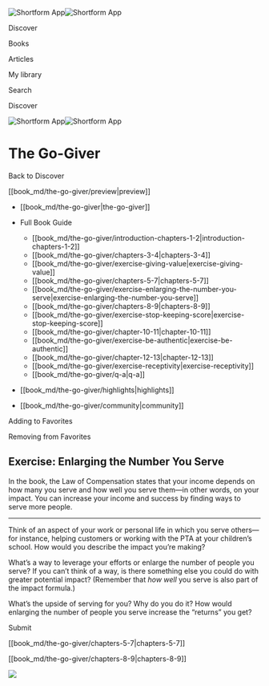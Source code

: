 ![Shortform App](/img/logo.36a2399e.svg)![Shortform App](/img/logo-dark.70c1b072.svg)

Discover

Books

Articles

My library

Search

Discover

![Shortform App](/img/logo.36a2399e.svg)![Shortform App](/img/logo-dark.70c1b072.svg)

# The Go-Giver

Back to Discover

[[book_md/the-go-giver/preview|preview]]

  * [[book_md/the-go-giver|the-go-giver]]
  * Full Book Guide

    * [[book_md/the-go-giver/introduction-chapters-1-2|introduction-chapters-1-2]]
    * [[book_md/the-go-giver/chapters-3-4|chapters-3-4]]
    * [[book_md/the-go-giver/exercise-giving-value|exercise-giving-value]]
    * [[book_md/the-go-giver/chapters-5-7|chapters-5-7]]
    * [[book_md/the-go-giver/exercise-enlarging-the-number-you-serve|exercise-enlarging-the-number-you-serve]]
    * [[book_md/the-go-giver/chapters-8-9|chapters-8-9]]
    * [[book_md/the-go-giver/exercise-stop-keeping-score|exercise-stop-keeping-score]]
    * [[book_md/the-go-giver/chapter-10-11|chapter-10-11]]
    * [[book_md/the-go-giver/exercise-be-authentic|exercise-be-authentic]]
    * [[book_md/the-go-giver/chapter-12-13|chapter-12-13]]
    * [[book_md/the-go-giver/exercise-receptivity|exercise-receptivity]]
    * [[book_md/the-go-giver/q-a|q-a]]
  * [[book_md/the-go-giver/highlights|highlights]]
  * [[book_md/the-go-giver/community|community]]



Adding to Favorites 

Removing from Favorites 

## Exercise: Enlarging the Number You Serve

In the book, the Law of Compensation states that your income depends on how many you serve and how well you serve them—in other words, on your impact. You can increase your income and success by finding ways to serve more people.

* * *

Think of an aspect of your work or personal life in which you serve others—for instance, helping customers or working with the PTA at your children’s school. How would you describe the impact you’re making?

What’s a way to leverage your efforts or enlarge the number of people you serve? If you can’t think of a way, is there something else you could do with greater potential impact? (Remember that _how well_ you serve is also part of the impact formula.)

What’s the upside of serving for you? Why do you do it? How would enlarging the number of people you serve increase the “returns” you get?

Submit 

[[book_md/the-go-giver/chapters-5-7|chapters-5-7]]

[[book_md/the-go-giver/chapters-8-9|chapters-8-9]]

![](https://bat.bing.com/action/0?ti=56018282&Ver=2&mid=3ac732e2-bfd8-4d3c-a09d-34cfe1fd2472&sid=1711133063fa11eebdec89a8b8ae3bbc&vid=171147a063fa11eea7440fcfeb230d96&vids=0&msclkid=N&pi=0&lg=en-US&sw=800&sh=600&sc=24&nwd=1&tl=Shortform%20%7C%20Book&p=https%3A%2F%2Fwww.shortform.com%2Fapp%2Fbook%2Fthe-go-giver%2Fexercise-enlarging-the-number-you-serve&r=&lt=510&evt=pageLoad&sv=1&rn=642035)
